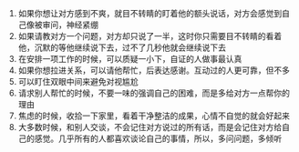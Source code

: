 1. 如果你想让对方感到不爽，就目不转睛的盯着他的额头说话，对方会感觉到自己像被审问，神经紧绷
2. 如果请教对方一个问题，对方却只说了一半，这时你只需要目不转睛的看着他，沉默的等他继续说下去，过不了几秒他就会继续说下去
3. 在安排一项工作的时候，可以质疑一小下，自证的人做事最认真
4. 如果你想拉进关系，可以请他帮忙，后表达感谢。互动过的人更可靠，但不多
5. 可以盯住双眼中间来避免对视尴尬
6. 请求别人帮忙的时候，不要一味的强调自己的困难，而是多给对方一点帮你的理由
7. 焦虑的时候，收拾一下家里，看着干净整洁的成果，心情不自觉的就会好起来
8. 大多数时候，和别人交谈，不会记住对方说过的所有话，而是会记住对方给自己的感觉。几乎所有的人都喜欢谈论自己的事情，所以，多问问题，多倾听